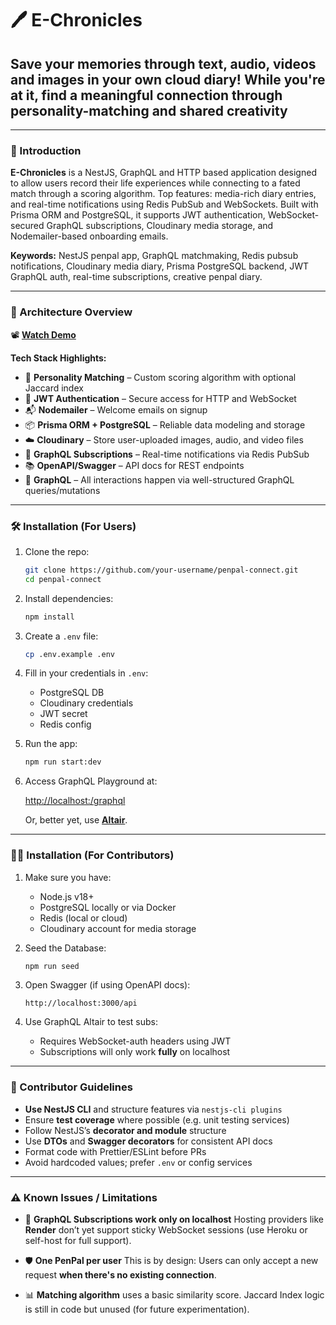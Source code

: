 # 🖊️ E-Chronicles

## Save your memories through text, audio, videos and images in your own cloud diary! While you're at it, find a meaningful connection through personality-matching and shared creativity

---

### 📌 Introduction

**E-Chronicles** is a NestJS, GraphQL and HTTP based application designed to allow users record their life experiences while connecting to a fated match through a scoring algorithm. Top features: media-rich diary entries, and real-time notifications using Redis PubSub and WebSockets. Built with Prisma ORM and PostgreSQL, it supports JWT authentication, WebSocket-secured GraphQL subscriptions, Cloudinary media storage, and Nodemailer-based onboarding emails.

**Keywords:** NestJS penpal app, GraphQL matchmaking, Redis pubsub notifications, Cloudinary media diary, Prisma PostgreSQL backend, JWT GraphQL auth, real-time subscriptions, creative penpal diary.

---

### 🧠 Architecture Overview

📽️ **[Watch Demo](https://www.youtube.com/watch?v=9aTOhHzKJng)**

**Tech Stack Highlights:**

- 🧠 **Personality Matching** – Custom scoring algorithm with optional Jaccard index
- 🔐 **JWT Authentication** – Secure access for HTTP and WebSocket
- 📬 **Nodemailer** – Welcome emails on signup
- 📦 **Prisma ORM + PostgreSQL** – Reliable data modeling and storage
- ☁️ **Cloudinary** – Store user-uploaded images, audio, and video files
- 🧵 **GraphQL Subscriptions** – Real-time notifications via Redis PubSub
- 📚 **OpenAPI/Swagger** – API docs for REST endpoints
- 💬 **GraphQL** – All interactions happen via well-structured GraphQL queries/mutations

---

### 🛠️ Installation (For Users)

1. Clone the repo:

   ```bash
   git clone https://github.com/your-username/penpal-connect.git
   cd penpal-connect
   ```

2. Install dependencies:

   ```bash
   npm install
   ```

3. Create a `.env` file:

   ```bash
   cp .env.example .env
   ```

4. Fill in your credentials in `.env`:

   - PostgreSQL DB
   - Cloudinary credentials
   - JWT secret
   - Redis config

5. Run the app:

   ```bash
   npm run start:dev
   ```

6. Access GraphQL Playground at:

   [http://localhost:<port>/graphql](http://localhost:<port>/graphql)

   Or, better yet, use **[Altair](https://altairgraphql.dev/)**.

---

### 🧑‍💻 Installation (For Contributors)

1. Make sure you have:

   - Node.js v18+
   - PostgreSQL locally or via Docker
   - Redis (local or cloud)
   - Cloudinary account for media storage

2. Seed the Database:

   ```bash
   npm run seed
   ```

3. Open Swagger (if using OpenAPI docs):

   ```
   http://localhost:3000/api
   ```

4. Use GraphQL Altair to test subs:

   - Requires WebSocket-auth headers using JWT
   - Subscriptions will only work **fully** on localhost

---

### 🤝 Contributor Guidelines

- **Use NestJS CLI** and structure features via `nestjs-cli plugins`
- Ensure **test coverage** where possible (e.g. unit testing services)
- Follow NestJS’s **decorator and module** structure
- Use **DTOs** and **Swagger decorators** for consistent API docs
- Format code with Prettier/ESLint before PRs
- Avoid hardcoded values; prefer `.env` or config services

---

### ⚠️ Known Issues / Limitations

- 🔁 **GraphQL Subscriptions work only on localhost**
  Hosting providers like **Render** don’t yet support sticky WebSocket sessions (use Heroku or self-host for full support).

- 🛡️ **One PenPal per user**
  This is by design: Users can only accept a new request **when there's no existing connection**.

- 📊 **Matching algorithm** uses a basic similarity score.
  Jaccard Index logic is still in code but unused (for future experimentation).
